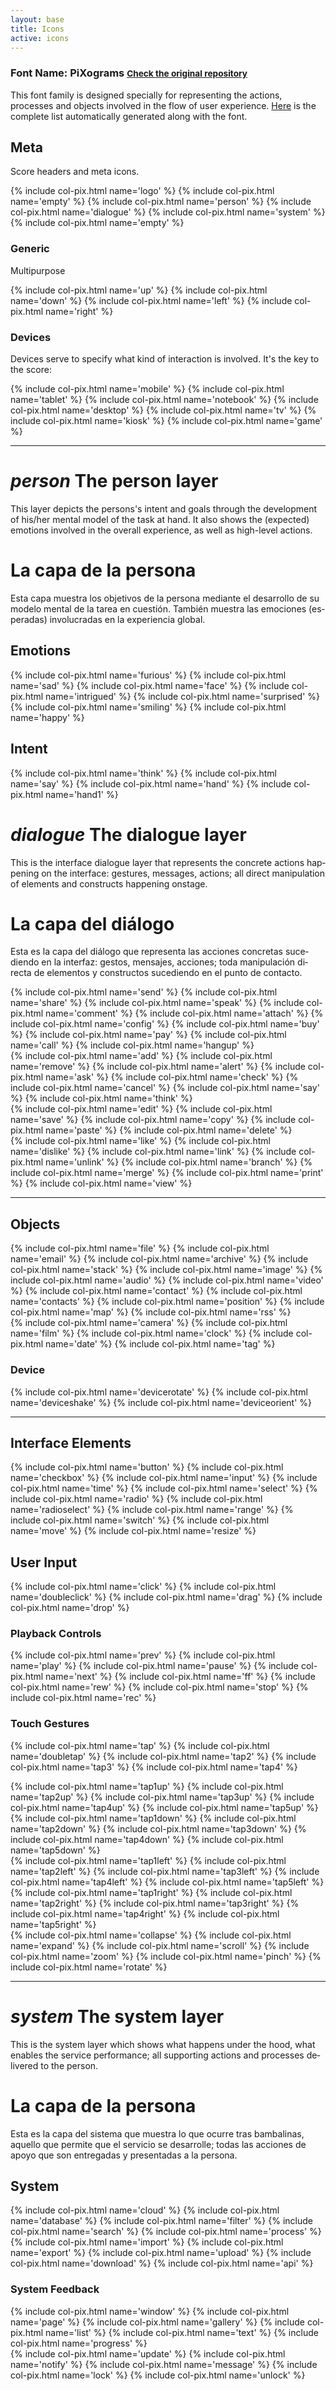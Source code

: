 ```yaml
---
layout: base
title: Icons
active: icons
---
```


<h3><span>Font Name:</span> PiXograms <small><a href="http://eadpucv.github.io/pixograms">Check the original repository</a></small></h3>
<p>This font family is designed specially for representing the actions, processes and objects involved in the flow of user experience. <a href='{{ site.baseurl}}/fonts/PiX.html'>Here</a> is the complete list automatically generated along with the font.</p>


<h2>Meta</h2>
<p>Score headers and meta icons.</p>
<div class='row'>
{% include col-pix.html name='logo' %}
{% include col-pix.html name='empty' %}
{% include col-pix.html name='person' %}
{% include col-pix.html name='dialogue' %}
{% include col-pix.html name='system' %}
{% include col-pix.html name='empty' %}
</div>

<h3>Generic</h3>
<p>Multipurpose</p>
<div class='row'>
{% include col-pix.html name='up' %}
{% include col-pix.html name='down' %}
{% include col-pix.html name='left' %}
{% include col-pix.html name='right' %}
</div>

<h3>Devices</h3>
<p>Devices serve to specify what kind of interaction is involved. It's the key to the score:</p>
<div class='row'>
{% include col-pix.html name='mobile' %}
{% include col-pix.html name='tablet' %}
{% include col-pix.html name='notebook' %}
{% include col-pix.html name='desktop' %}
{% include col-pix.html name='tv' %}
{% include col-pix.html name='kiosk' %}
{% include col-pix.html name='game' %}
</div>
<hr>

<div class='row'>
	<div class='col-md-7' lang='en'>
		<h1><i class='pix pix-5x pix-border pull-left'>person</i> The person layer</h1>
		<p>This layer depicts the persons's intent and goals through the development of his/her mental model of the task at hand. It also shows the (expected) emotions involved in the overall experience, as well as high-level actions.</p>
	</div>
	<div class='col-md-5' lang='es'>
		<h1>La capa de la persona</h1>
		<p>Esta capa muestra los objetivos de la persona mediante el desarrollo de su modelo mental de la tarea en cuestión. También muestra las emociones (esperadas) involucradas en la experiencia global.</p>
	</div>
</div>

<h2>Emotions</h2>
<div class='row'>
{% include col-pix.html name='furious' %}
{% include col-pix.html name='sad' %}
{% include col-pix.html name='face' %}
{% include col-pix.html name='intrigued' %}
{% include col-pix.html name='surprised' %}
{% include col-pix.html name='smiling' %}
{% include col-pix.html name='happy' %}
</div>

<h2>Intent</h2>
<div class='row'>
{% include col-pix.html name='think' %}
{% include col-pix.html name='say' %}
{% include col-pix.html name='hand' %}
{% include col-pix.html name='hand1' %}
</div>

<div class='row'>
	<div class='col-md-7' lang='en'>
		<h1><i class='pix pix-5x pix-border pull-left'>dialogue</i> The dialogue layer</h1>
		<p>This is the interface dialogue layer that represents the concrete actions happening on the interface: gestures, messages, actions; all direct manipulation of elements and constructs happening onstage.</p>
	</div>
	<div class='col-md-5' lang='es'>
		<h1>La capa del diálogo</h1>
		<p>Esta es la capa del diálogo que representa las acciones concretas sucediendo en la interfaz: gestos, mensajes, acciones; toda manipulación directa de elementos y constructos sucediendo en el punto de contacto.</p>
	</div>
</div>

<div class='row'>
{% include col-pix.html name='send' %}
{% include col-pix.html name='share' %}
{% include col-pix.html name='speak' %}
{% include col-pix.html name='comment' %}
{% include col-pix.html name='attach' %}
{% include col-pix.html name='config' %}
{% include col-pix.html name='buy' %}
{% include col-pix.html name='pay' %}
{% include col-pix.html name='call' %}
{% include col-pix.html name='hangup' %}
</div>

<div class='row'>
{% include col-pix.html name='add' %}
{% include col-pix.html name='remove' %}
{% include col-pix.html name='alert' %}
{% include col-pix.html name='ask' %}
{% include col-pix.html name='check' %}
{% include col-pix.html name='cancel' %}
{% include col-pix.html name='say' %}
{% include col-pix.html name='think' %}
</div>

<div class='row'>
{% include col-pix.html name='edit' %}
{% include col-pix.html name='save' %}
{% include col-pix.html name='copy' %}
{% include col-pix.html name='paste' %}
{% include col-pix.html name='delete' %}
</div>

<div class='row'>
{% include col-pix.html name='like' %}
{% include col-pix.html name='dislike' %}
{% include col-pix.html name='link' %}
{% include col-pix.html name='unlink' %}
{% include col-pix.html name='branch' %}
{% include col-pix.html name='merge' %}
{% include col-pix.html name='print' %}
{% include col-pix.html name='view' %}
</div>

<hr>

<h2>Objects</h2>
<div class='row'>
{% include col-pix.html name='file' %}
{% include col-pix.html name='email' %}
{% include col-pix.html name='archive' %}
{% include col-pix.html name='stack' %}
{% include col-pix.html name='image' %}
{% include col-pix.html name='audio' %}
{% include col-pix.html name='video' %}
{% include col-pix.html name='contact' %}
{% include col-pix.html name='contacts' %}
{% include col-pix.html name='position' %}
{% include col-pix.html name='map' %}
{% include col-pix.html name='rss' %}
</div>

<div class='row'>
{% include col-pix.html name='camera' %}
{% include col-pix.html name='film' %}
{% include col-pix.html name='clock' %}
{% include col-pix.html name='date' %}
{% include col-pix.html name='tag' %}
</div>

<h3>Device</h3>
<div class='row'>
{% include col-pix.html name='devicerotate' %}
{% include col-pix.html name='deviceshake' %}
{% include col-pix.html name='deviceorient' %}
</div>

<hr class='divider'>

<h2>Interface Elements</h2>
<div class='row'>
{% include col-pix.html name='button' %}
{% include col-pix.html name='checkbox' %}
{% include col-pix.html name='input' %}
{% include col-pix.html name='time' %}
{% include col-pix.html name='select' %}
{% include col-pix.html name='radio' %}
{% include col-pix.html name='radioselect' %}
{% include col-pix.html name='range' %}
{% include col-pix.html name='switch' %}
{% include col-pix.html name='move' %}
{% include col-pix.html name='resize' %}
</div>

<h2>User Input</h2>
<div class='row'>
{% include col-pix.html name='click' %}
{% include col-pix.html name='doubleclick' %}
{% include col-pix.html name='drag' %}
{% include col-pix.html name='drop' %}
</div>

<h3>Playback Controls</h3>
<div class='row'>
{% include col-pix.html name='prev' %}
{% include col-pix.html name='play' %}
{% include col-pix.html name='pause' %}
{% include col-pix.html name='next' %}
{% include col-pix.html name='ff' %}
{% include col-pix.html name='rew' %}
{% include col-pix.html name='stop' %}
{% include col-pix.html name='rec' %}
</div>

<h3>Touch Gestures</h3>
<div class='row'>

{% include col-pix.html name='tap' %}
{% include col-pix.html name='doubletap' %}
{% include col-pix.html name='tap2' %}
{% include col-pix.html name='tap3' %}
{% include col-pix.html name='tap4' %}
</div>

<div class='row'>
{% include col-pix.html name='tap1up' %}
{% include col-pix.html name='tap2up' %}
{% include col-pix.html name='tap3up' %}
{% include col-pix.html name='tap4up' %}
{% include col-pix.html name='tap5up' %}
{% include col-pix.html name='tap1down' %}
{% include col-pix.html name='tap2down' %}
{% include col-pix.html name='tap3down' %}
{% include col-pix.html name='tap4down' %}
{% include col-pix.html name='tap5down' %}
</div>

<div class='row'>
{% include col-pix.html name='tap1left' %}
{% include col-pix.html name='tap2left' %}
{% include col-pix.html name='tap3left' %}
{% include col-pix.html name='tap4left' %}
{% include col-pix.html name='tap5left' %}
{% include col-pix.html name='tap1right' %}
{% include col-pix.html name='tap2right' %}
{% include col-pix.html name='tap3right' %}
{% include col-pix.html name='tap4right' %}
{% include col-pix.html name='tap5right' %}
</div>

<div class='row'>
{% include col-pix.html name='collapse' %}
{% include col-pix.html name='expand' %}
{% include col-pix.html name='scroll' %}
{% include col-pix.html name='zoom' %}
{% include col-pix.html name='pinch' %}
{% include col-pix.html name='rotate' %}
</div>

<hr>

<div class='row'>
	<div class='col-md-7' lang='en'>
		<h1><i class='pix pix-5x pix-border pull-left'>system</i> The system layer</h1>
		<p>This is the system layer which shows what happens under the hood, what enables the service performance; all supporting actions and processes delivered to the person.</p>
	</div>
	<div class='col-md-5' lang='es'>
		<h1>La capa de la persona</h1>
		<p>Esta es la capa del sistema que muestra lo que ocurre tras bambalinas, aquello que permite que el servicio se desarrolle; todas las acciones de apoyo que son entregadas y presentadas a la persona.</p>
	</div>
</div>

<h2>System</h2>
<div class='row'>
{% include col-pix.html name='cloud' %}
{% include col-pix.html name='database' %}
{% include col-pix.html name='filter' %}
{% include col-pix.html name='search' %}
{% include col-pix.html name='process' %}
{% include col-pix.html name='import' %}
{% include col-pix.html name='export' %}
{% include col-pix.html name='upload' %}
{% include col-pix.html name='download' %}
{% include col-pix.html name='api' %}

</div>

<h3>System Feedback</h3>
<div class='row'>
{% include col-pix.html name='window' %}
{% include col-pix.html name='page' %}
{% include col-pix.html name='gallery' %}
{% include col-pix.html name='list' %}
{% include col-pix.html name='text' %}
{% include col-pix.html name='progress' %}
</div>
<div class='row'>
{% include col-pix.html name='update' %}
{% include col-pix.html name='notify' %}
{% include col-pix.html name='message' %}
{% include col-pix.html name='lock' %}
{% include col-pix.html name='unlock' %}
</div>